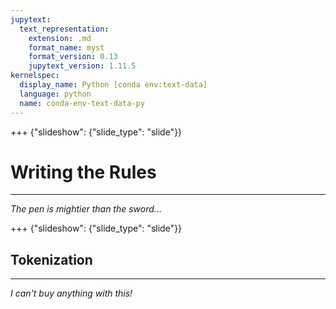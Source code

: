 ```yaml
---
jupytext:
  text_representation:
    extension: .md
    format_name: myst
    format_version: 0.13
    jupytext_version: 1.11.5
kernelspec:
  display_name: Python [conda env:text-data]
  language: python
  name: conda-env-text-data-py
---
```


+++ {"slideshow": {"slide_type": "slide"}}

# Writing the Rules

---

_The pen is mightier than the sword..._

+++ {"slideshow": {"slide_type": "slide"}}

## Tokenization

--- 

_I can't buy anything with this!_

```{code-cell} ipython3

```

